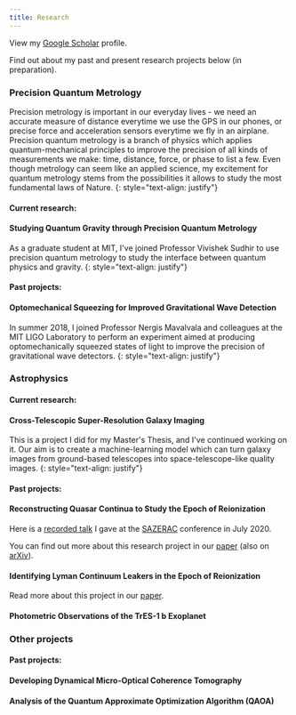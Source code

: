 ```yaml
---
title: Research
---
```


View my [Google Scholar](https://scholar.google.sk/citations?user=pYkzjmMAAAAJ&hl=en&oi=ao) profile.

Find out about my past and present research projects below (in preparation).

### Precision Quantum Metrology

Precision metrology is important in our everyday lives - we need an accurate measure of distance everytime we use the GPS in our phones, or precise force and acceleration sensors everytime we fly in an airplane. Precision quantum metrology is a branch of physics which applies quantum-mechanical principles to improve the precision of all kinds of measurements we make: time, distance, force, or phase to list a few. Even though metrology can seem like an applied science, my excitement for quantum metrology stems from the possibilities it allows to study the most fundamental laws of Nature.
{: style="text-align: justify"}

#### Current research:

#### Studying Quantum Gravity through Precision Quantum Metrology

As a graduate student at MIT, I've joined Professor Vivishek Sudhir to use precision quantum metrology to study the interface between quantum physics and gravity.
{: style="text-align: justify"}

#### Past projects:

#### Optomechanical Squeezing for Improved Gravitational Wave Detection

In summer 2018, I joined Professor Nergis Mavalvala and colleagues at the MIT LIGO Laboratory to perform an experiment aimed at producing optomechanically squeezed states of light to improve the precision of gravitational wave detectors.
{: style="text-align: justify"}

### Astrophysics

#### Current research: 

#### Cross-Telescopic Super-Resolution Galaxy Imaging

This is a project I did for my Master's Thesis, and I've continued working on it. Our aim is to create a machine-learning model which can turn galaxy images from ground-based telescopes into space-telescope-like quality images.
{: style="text-align: justify"}

#### Past projects:

#### Reconstructing Quasar Continua to Study the Epoch of Reionization

Here is a [recorded talk](http://sazerac-conference.org/2020/talks.html) I gave at the [SAZERAC](http://sazerac-conference.org/2020/) conference in July 2020.

You can find out more about this research project in our [paper](https://academic.oup.com/mnras/article-abstract/493/3/4256/5741730?redirectedFrom=fulltext) (also on [arXiv](https://arxiv.org/abs/1912.01050)).

#### Identifying Lyman Continuum Leakers in the Epoch of Reionization

Read more about this project in our [paper](https://arxiv.org/abs/2005.01734).

#### Photometric Observations of the TrES-1 b Exoplanet

### Other projects

#### Past projects:

#### Developing Dynamical Micro-Optical Coherence Tomography

#### Analysis of the Quantum Approximate Optimization Algorithm (QAOA)

